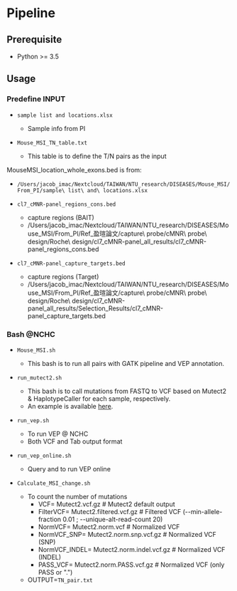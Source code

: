 # Pipeline

## Prerequisite

- Python >= 3.5

## Usage

### Predefine INPUT 
- `sample list and locations.xlsx`
  - Sample info from PI

- `Mouse_MSI_TN_table.txt`
  - This table is to define the T/N pairs as the input


MouseMSI_location_whole_exons.bed is from:
- `/Users/jacob_imac/Nextcloud/TAIWAN/NTU_research/DISEASES/Mouse_MSI/From_PI/sample\ list\ and\ locations.xlsx`

- `cl7_cMNR-panel_regions_cons.bed`
  - capture regions (BAIT)
  - /Users/jacob_imac/Nextcloud/TAIWAN/NTU_research/DISEASES/Mouse_MSI/From_PI/Ref_盈瑄論文/capture\ probe/cMNR\ probe\ design/Roche\ design/cl7_cMNR-panel_all_results/cl7_cMNR-panel_regions_cons.bed

- `cl7_cMNR-panel_capture_targets.bed`
  - capture regions (Target)
  - /Users/jacob_imac/Nextcloud/TAIWAN/NTU_research/DISEASES/Mouse_MSI/From_PI/Ref_盈瑄論文/capture\ probe/cMNR\ probe\ design/Roche\ design/cl7_cMNR-panel_all_results/Selection_Results/cl7_cMNR-panel_capture_targets.bed

### Bash @NCHC
- `Mouse_MSI.sh `
  - This bash is to run all pairs with GATK pipeline and VEP annotation.

- `run_mutect2.sh` 
  - This bash is to call mutations from FASTQ to VCF based on Mutect2 & HaplotypeCaller for each sample, respectively. 
  - An example is available [here](https://github.com/Jacob-s-Lab/CML/blob/12fc6b5071c5f747f1b90fe295d90410bc3f47c6/somatic_run.sh).

- `run_vep.sh`
  - To run VEP @ NCHC
  - Both VCF and Tab output format

- `run_vep_online.sh`
  - Query and to run VEP online

- `Calculate_MSI_change.sh`
  - To count the number of mutations
    - VCF=           Mutect2.vcf.gz			# Mutect2 default output
    - FilterVCF=     Mutect2.filtered.vcf.gz		# Filtered VCF (--min-allele-fraction 0.01 ; --unique-alt-read-count 20)
    - NormVCF=       Mutect2.norm.vcf			# Normalized VCF
    - NormVCF_SNP=   Mutect2.norm.snp.vcf.gz	   	# Normalized VCF (SNP)
    - NormVCF_INDEL= Mutect2.norm.indel.vcf.gz	 	# Normalized VCF (INDEL)
    - PASS_VCF=      Mutect2.norm.PASS.vcf.gz	  	# Normalized VCF (only PASS or ".")
  - OUTPUT=`TN_pair.txt`
